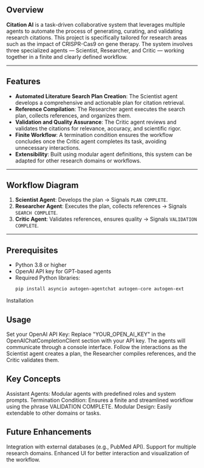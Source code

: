 ## Overview
**Citation AI** is a task-driven collaborative system that leverages multiple agents to automate the process of generating, curating, and validating research citations. This project is specifically tailored for research areas such as the impact of CRISPR-Cas9 on gene therapy. The system involves three specialized agents — Scientist, Researcher, and Critic — working together in a finite and clearly defined workflow.

---

## Features
- **Automated Literature Search Plan Creation**: The Scientist agent develops a comprehensive and actionable plan for citation retrieval.
- **Reference Compilation**: The Researcher agent executes the search plan, collects references, and organizes them.
- **Validation and Quality Assurance**: The Critic agent reviews and validates the citations for relevance, accuracy, and scientific rigor.
- **Finite Workflow**: A termination condition ensures the workflow concludes once the Critic agent completes its task, avoiding unnecessary interactions.
- **Extensibility**: Built using modular agent definitions, this system can be adapted for other research domains or workflows.

---

## Workflow Diagram
1. **Scientist Agent**: Develops the plan → Signals `PLAN COMPLETE`.
2. **Researcher Agent**: Executes the plan, collects references → Signals `SEARCH COMPLETE`.
3. **Critic Agent**: Validates references, ensures quality → Signals `VALIDATION COMPLETE`.

---

## Prerequisites
- Python 3.8 or higher
- OpenAI API key for GPT-based agents
- Required Python libraries:
  ```bash
  pip install asyncio autogen-agentchat autogen-core autogen-ext
Installation

## Usage
Set your OpenAI API Key: Replace "YOUR_OPEN_AI_KEY" in the OpenAIChatCompletionClient section with your API key.
The agents will communicate through a console interface.
Follow the interactions as the Scientist agent creates a plan, the Researcher compiles references, and the Critic validates them.

## Key Concepts
Assistant Agents: Modular agents with predefined roles and system prompts.
Termination Condition: Ensures a finite and streamlined workflow using the phrase VALIDATION COMPLETE.
Modular Design: Easily extendable to other domains or tasks.

## Future Enhancements
Integration with external databases (e.g., PubMed API).
Support for multiple research domains.
Enhanced UI for better interaction and visualization of the workflow.

